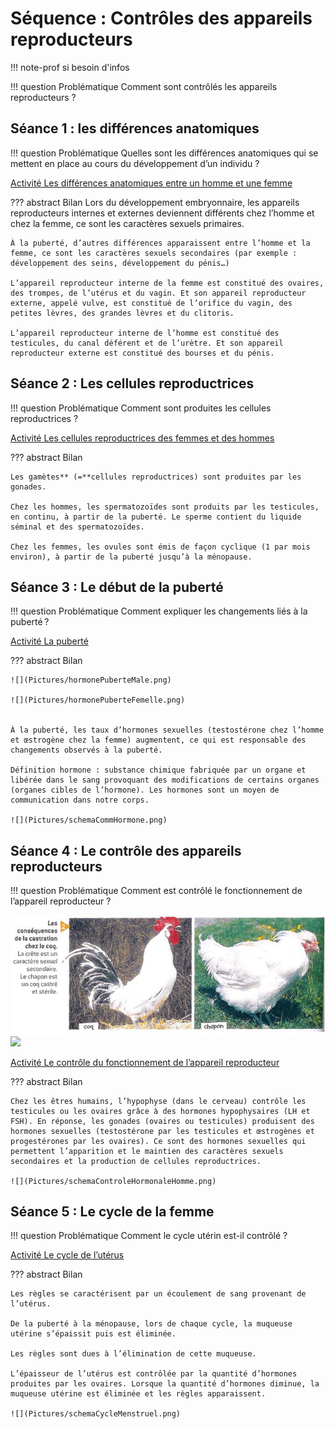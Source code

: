 # Séquence : Contrôles des appareils reproducteurs

!!! note-prof
    si besoin d'infos


!!! question Problématique
    Comment sont contrôlés les appareils reproducteurs ?
    

## Séance 1 : les différences anatomiques

!!! question Problématique
    Quelles sont les différences anatomiques qui se mettent en place au cours du développement d’un individu ?

[Activité Les différences anatomiques entre un homme et une femme](../diffFemmeHomme)


??? abstract Bilan
    Lors du développement embryonnaire, les appareils reproducteurs internes et externes deviennent différents chez l’homme et chez la femme, ce sont les caractères sexuels primaires.

    À la puberté, d’autres différences apparaissent entre l’homme et la femme, ce sont les caractères sexuels secondaires (par exemple : développement des seins, développement du pénis…)

    L’appareil reproducteur interne de la femme est constitué des ovaires, des trompes, de l’utérus et du vagin. Et son appareil reproducteur externe, appelé vulve, est constitué de l’orifice du vagin, des petites lèvres, des grandes lèvres et du clitoris.

    L’appareil reproducteur interne de l’homme est constitué des testicules, du canal déférent et de l’urètre. Et son appareil reproducteur externe est constitué des bourses et du pénis.

## Séance 2 : Les cellules reproductrices

!!! question Problématique
    Comment sont produites les cellules reproductrices ?

[Activité Les cellules reproductrices des femmes et des hommes](../diffCellRepro)


??? abstract Bilan

    Les gamètes** (=**cellules reproductrices) sont produites par les gonades.

    Chez les hommes, les spermatozoïdes sont produits par les testicules, en continu, à partir de la puberté. Le sperme contient du liquide séminal et des spermatozoïdes.

    Chez les femmes, les ovules sont émis de façon cyclique (1 par mois environ), à partir de la puberté jusqu’à la ménopause.


## Séance 3 : Le début de la puberté


!!! question Problématique
    Comment expliquer les changements liés à la puberté ?

[Activité La puberté](../puberte)


??? abstract Bilan


    ![](Pictures/hormonePuberteMale.png)

    ![](Pictures/hormonePuberteFemelle.png)


    À la puberté, les taux d’hormones sexuelles (testostérone chez l’homme et œstrogène chez la femme) augmentent, ce qui est responsable des changements observés à la puberté.

    Définition hormone : substance chimique fabriquée par un organe et libérée dans le sang provoquant des modifications de certains organes (organes cibles de l’hormone). Les hormones sont un moyen de communication dans notre corps.

    ![](Pictures/schemaCommHormone.png)

## Séance 4 : Le contrôle des appareils reproducteurs

!!! question Problématique
    Comment est contrôlé le fonctionnement de l’appareil reproducteur ?

![](Pictures/castrationCoq.jpg)
![](Pictures/castrationCoq1.jpg)


[Activité Le contrôle du fonctionnement de l’appareil reproducteur](../controlAppRepro)



??? abstract Bilan

    Chez les êtres humains, l’hypophyse (dans le cerveau) contrôle les testicules ou les ovaires grâce à des hormones hypophysaires (LH et FSH). En réponse, les gonades (ovaires ou testicules) produisent des hormones sexuelles (testostérone par les testicules et œstrogènes et progestérones par les ovaires). Ce sont des hormones sexuelles qui permettent l’apparition et le maintien des caractères sexuels secondaires et la production de cellules reproductrices.

    ![](Pictures/schemaControleHormonaleHomme.png)



## Séance 5 : Le cycle de la femme

!!! question Problématique
    Comment le cycle utérin est-il contrôlé ?

[Activité Le cycle de l’utérus](../cycleUterus)



??? abstract Bilan

    Les règles se caractérisent par un écoulement de sang provenant de l’utérus.

    De la puberté à la ménopause, lors de chaque cycle, la muqueuse utérine s’épaissit puis est éliminée.

    Les règles sont dues à l’élimination de cette muqueuse.

    L’épaisseur de l’utérus est contrôlée par la quantité d’hormones produites par les ovaires. Lorsque la quantité d’hormones diminue, la muqueuse utérine est éliminée et les règles apparaissent.

    ![](Pictures/schemaCycleMenstruel.png)

